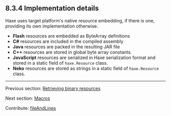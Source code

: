 ## 8.3.4 Implementation details

Haxe uses target platform's native resource embedding, if there is one, providing its own implementation otherwise.



* **Flash** resources are embedded as ByteArray definitions
* **C#** resources are included in the compiled assembly
* **Java** resources are packed in the resulting JAR file
* **C++** resources are stored in global byte array constants.
* **JavaScript** resources are serialized in Haxe serialization format and stored in a static field of `haxe.Resource` class.
* **Neko** resources are stored as strings in a static field of `haxe.Resource` class.

---

Previous section: [Retrieving binary resources](cr-resources-getBytes.md)

Next section: [Macros](macro.md)

Contribute: [fileAndLines](https://github.com/HaxeFoundation/HaxeManual/blob/master/08-compiler-features.tex#L88-88)